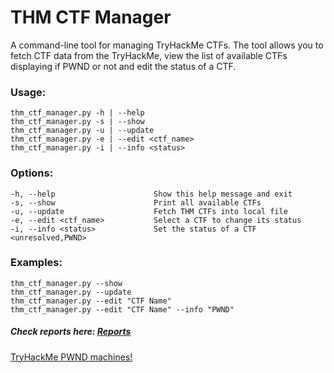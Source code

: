 # THM CTF Manager
A command-line tool for managing TryHackMe CTFs. The tool allows you to fetch CTF data from the TryHackMe, view the list of available CTFs displaying if PWND or not and edit the status of a CTF.

### Usage:
    thm_ctf_manager.py -h | --help
    thm_ctf_manager.py -s | --show
    thm_ctf_manager.py -u | --update
    thm_ctf_manager.py -e | --edit <ctf_name> 
    thm_ctf_manager.py -i | --info <status>

### Options:
    -h, --help                      Show this help message and exit
    -s, --show                      Print all available CTFs
    -u, --update                    Fetch THM CTFs into local file
    -e, --edit <ctf_name>           Select a CTF to change its status
    -i, --info <status>             Set the status of a CTF <unresolved,PWND>

### Examples:
    thm_ctf_manager.py --show
    thm_ctf_manager.py --update
    thm_ctf_manager.py --edit "CTF Name"
    thm_ctf_manager.py --edit "CTF Name" --info "PWND"

##### Check reports here: [Reports](https://h4ck3df1sh.github.io/index-en.html#portfolio)

[TryHackMe PWND machines!](./THM_CTFs.md#CTFs)